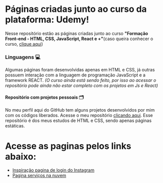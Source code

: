 # Páginas criadas junto ao curso da plataforma: Udemy!
Nesse repositório estão as páginas criadas junto ao curso **"Formação Front-end - HTML, CSS, JavaScript, React e +"**(caso queira conhecer o curso, <a href="https://www.udemy.com/course/formacao-front-end-html-css-javascript-react-e/?couponCode=JUST4U02223">clique aqui</a>)



### Linguagens 💻
Algumas páginas foram desenvolvidas apenas em HTML e CSS, já outras possuem interação com a linguagem de programação JavaScript e a framework REACT. _(O curso ainda está sendo feito, por isso ao acessar o repositório pode ainda não estar completo com os projetos em Js e React)_

#### Repositório com projetos pessoais 🗂️
No meu perfil aqui do GitHub tem alguns projetos desenvolvidos por mim com os códigos liberados. Acesse o meu repositório [clicando aqui](https://github.com/matheuspomoviski/Paginas-estaticas). Esse repositório é dos meus estudos de HTML e CSS, sendo apenas páginas estáticas.

# Acesse as paginas pelos links abaixo:

- [Inspiração pagina de login do Instagram](https://matheuspomoviski.github.io/Paginas-criadas-curso-udemy-HTML-CSS-JS-REACT/Inspira%C3%A7%C3%A3o_home_instagram/)
- [Pagina serviços na nuvem](https://matheuspomoviski.github.io/Paginas-criadas-curso-udemy-HTML-CSS-JS-REACT/HDC_HOST/)

